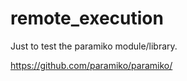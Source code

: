 # remote_execution

Just to test the paramiko module/library.

https://github.com/paramiko/paramiko/
